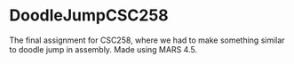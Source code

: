# DoodleJumpCSC258
The final assignment for CSC258, where we had to make something similar to doodle jump in assembly. Made using MARS 4.5.
